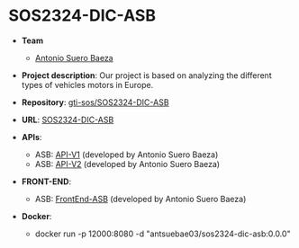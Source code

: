 # SOS2324-DIC-ASB

- **Team**
  - [Antonio Suero Baeza](https://github.com/antsuebae)
- **Project description**: Our project is based on analyzing the different types of vehicles motors in Europe.

- **Repository**: [gti-sos/SOS2324-DIC-ASB](https://github.com/gti-sos/sos2324-dic-asb.git)

- **URL**: [SOS2324-DIC-ASB](http://sos2324-dic-asb.appspot.com)

-  **APIs**:
    - ASB: [API-V1](http://sos2324-dic-asb.appspot.com/api/v1/cars-by-motor/docs) (developed by Antonio Suero Baeza)
    - ASB: [API-V2](http://sos2324-dic-asb.appspot.com/api/v2/cars-by-motor/docs) (developed by Antonio Suero Baeza)
- **FRONT-END**:
    - ASB: [FrontEnd-ASB](http://sos2324-dic-asb.appspot.com/cars-by-motor) (developed by Antonio Suero Baeza)
- **Docker**:
  - docker run -p 12000:8080 -d "antsuebae03/sos2324-dic-asb:0.0.0"
